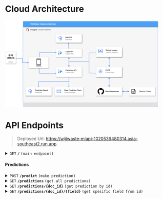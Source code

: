 # Cloud Architecture

<p align="center">
  <img src="img/cloudarch.png" alt="cloudarchitecture" />
</p>


# API Endpoints

>Deployed Url: https://wijiwaste-mlapi-1020536480314.asia-southeast2.run.app

<details>
 <summary><code>GET</code> <code><b>/</b></code> <code>(main endpoint)</code></summary>

##### Parameters
> None

##### Request Body
> None


##### Response Body

```json
{
"status": "success", 
"message": "WijiWaste API is running..."
}
```
</details>


#### Predictions

<details>
 <summary><code>POST</code> <code><b>/predict</b></code> <code>(make prediction)</code></summary>


##### Request Body
```json
{
   "file": "image"
}
```

##### Response Body
```json
{
    "prediction_id": int,
    "prediction": int,
    "confidence": float,
    "message": string,
    "timestamp": string,
    "image_url": string,
}
```
</details>

<details>
 <summary><code>GET</code> <code><b>/predictions</b></code> <code>(get all predictions)</code></summary>


##### Request Body
> None

##### Response Body
```json
{
    "predictions": [
        {
            
            "prediction_id": int,
            "prediction": int,
            "confidence": float,
            "message": string,
            "timestamp": string,
            "image_url": string,
        },
        
        {
            "prediction_id": int,
            "prediction": int,
            "confidence": float,
            "message": string,
            "timestamp": string,
            "image_url": string,
        }
    ]
}
```
</details>

<details>
 <summary><code>GET</code> <code><b>/predictions/{doc_id}</b></code> <code>(get prediction by id)</code></summary>

##### Path Parameter
> | name | type | data type |
> |-----------|-----------|-------------------------|
> | doc_id | required | string|


##### Response Body
```json
{
    "prediction_id": int,
    "prediction": int,
    "confidence": float,
    "message": string,
    "timestamp": string,
    "image_url": string,
}
```
</details>

<details>
 <summary><code>GET</code> <code><b>/predictions/{doc_id}/{field}</b></code> <code>(get spesific field from id)</code></summary>

##### Path Parameter
> | name | type | data type |
> |-----------|-----------|-------------------------|
> | doc_id | required | string|
> | field | required | string|

##### Request Body
> None

##### Response Body
```json
{
    "field_content": "string"
}
```
</details>








